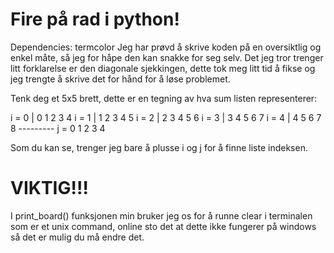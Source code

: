 # Fire på rad i python!
Dependencies: termcolor
Jeg har prøvd å skrive koden på en oversiktlig og enkel måte,
så jeg for håpe den kan snakke for seg selv. Det jeg tror trenger
litt forklarelse er den diagonale sjekkingen, dette tok meg litt tid
å fikse og jeg trengte å skrive det for hånd for å løse problemet.

Tenk deg et 5x5 brett, dette er en tegning av hva sum listen representerer:

i = 0 | 0 1 2 3 4
i = 1 | 1 2 3 4 5
i = 2 | 2 3 4 5 6
i = 3 | 3 4 5 6 7
i = 4 | 4 5 6 7 8
        ---------
j =     0 1 2 3 4

Som du kan se, trenger jeg bare å plusse i og j for å finne liste indeksen.


# VIKTIG!!!
I print_board() funksjonen min bruker jeg os for å runne clear i terminalen som er et unix command,
online sto det at dette ikke fungerer på windows så det er mulig du må endre det.
